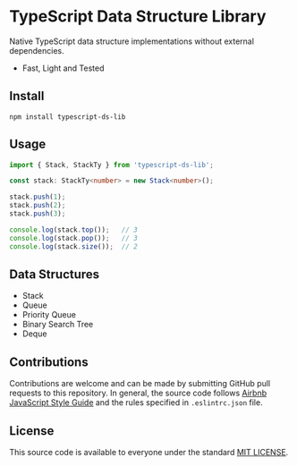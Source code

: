 # TypeScript Data Structure Library
Native TypeScript data structure implementations without external dependencies.

- Fast, Light and Tested

## Install
```
npm install typescript-ds-lib
```

## Usage
```typescript
import { Stack, StackTy } from 'typescript-ds-lib';

const stack: StackTy<number> = new Stack<number>();

stack.push(1);
stack.push(2);
stack.push(3);

console.log(stack.top());   // 3
console.log(stack.pop());   // 3
console.log(stack.size());  // 2
```

## Data Structures
- Stack
- Queue
- Priority Queue
- Binary Search Tree
- Deque


## Contributions
Contributions are welcome and can be made by submitting GitHub pull requests
to this repository. In general, the source code follows
[Airbnb JavaScript Style Guide](https://github.com/airbnb/javascript) and the
rules specified in `.eslintrc.json` file.


## License
This source code is available to everyone under the standard
[MIT LICENSE](https://github.com/baloian/marcal/blob/master/LICENSE).
